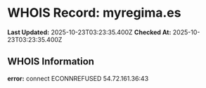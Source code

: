 # WHOIS Record: myregima.es

**Last Updated:** 2025-10-23T03:23:35.400Z
**Checked At:** 2025-10-23T03:23:35.400Z

## WHOIS Information

**error:** connect ECONNREFUSED 54.72.161.36:43

